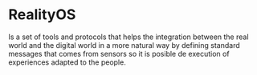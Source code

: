 # RealityOS
Is a set of tools and protocols that helps the integration between the real world and the digital world in a more natural way by defining standard messages that comes from sensors so it is posible de execution of experiences adapted to the people.
